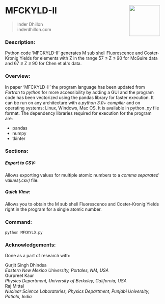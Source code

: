 # MFCKYLD-II <img src='https://www.inderdhillon.com/files/logo-gray.png' width=100 align='right'>
>Inder Dhillon <br>
>inderdhillon.com <br>

### Description:
Python code ‘MFCKYLD-II’ generates M sub shell Fluorescence and Coster-Kronig Yields for elements with Z in the range 57 ≤ Z ≤ 90 for McGuire data and 67 ≤ Z ≤ 90 for Chen et al.’s data.

### Overview:
In paper ‘MFCKYLD-II’ the program language has been updated from _Fortran_ to _python_ for more accessibility by adding a GUI and the program code has been vectorized using the pandas library for faster execution. It can be run on any architecture with a _python 3.0+ compiler_ and on operating systems: Linux, Windows, Mac OS. It is available in python _.py_ file format. The dependency libraries required for execution for the program are: 
* pandas 
* numpy 
* tkinter

### Sections: 
##### Export to CSV:
Allows exporting values for multiple atomic numbers to a _comma separated values(.csv)_ file.
##### Quick View:
Allows you to obtain the M sub shell Fluorescence and Coster-Kronig Yields right in the program for a single atomic number.

### Command:
``python MFCKYLD.py``

### Acknowledgements:
Done as a part of research with:<br>

Gurjit Singh Dhindsa<br>
_Eastern New Mexico University, Portales, NM, USA_<br>
Gurpreet Kaur<br>
_Physics Department, University of Berkeley, California, USA_<br>
Raj Mittal<br>
_Nuclear Science Laboratories, Physics Department, Punjabi University, Patiala, India_<br>
